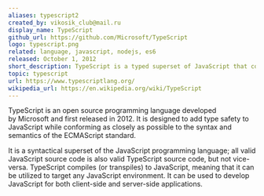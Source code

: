 ```yaml
---
aliases: typescript2
created_by: vikosik_club@mail.ru 
display_name: TypeScript
github_url: https://github.com/Microsoft/TypeScript
logo: typescript.png
related: language, javascript, nodejs, es6
released: October 1, 2012
short_description: TypeScript is a typed superset of JavaScript that compiles to plain JavaScript.
topic: typescript
url: https://www.typescriptlang.org/
wikipedia_url: https://en.wikipedia.org/wiki/TypeScript
---
```

TypeScript is an open source programming language developed by Microsoft and first released in 2012. It is designed to add type safety to JavaScript while conforming as closely as possible to the syntax and semantics of the ECMAScript standard. 

It is a syntactical superset of the JavaScript programming language; all valid JavaScript source code is also valid TypeScript source code, but not vice-versa. TypeScript compiles (or transpiles) to JavaScript, meaning that it can be utilized to target any JavaScript environment. It can be used to develop JavaScript for both client-side and server-side applications. 
